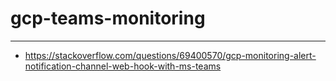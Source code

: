 # gcp-teams-monitoring
----
* https://stackoverflow.com/questions/69400570/gcp-monitoring-alert-notification-channel-web-hook-with-ms-teams
